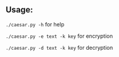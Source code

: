 
## Usage:
 ``` ./caesar.py -h ``` for help
 
 ``` ./caesar.py -e text -k key ``` for encryption 
 
 ``` ./caesar.py -d text -k key ``` for decryption

